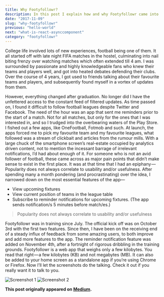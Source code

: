 ```yaml
---
title: Why Footyfollowr?
description: In this post I explain how and why Footyfollowr came into existence.
date: "2017-11-09"
slug: "why-footyfollowr"
previous: "hello-world"
next: "what-is-react-asynccomponent"
category: "footyfollowr"
---
```


College life involved lots of new experiences, football being one of them. It all started off with late night FIFA matches in the hostel, culminating into nail biting frenzy over watching matches which often extended till 4 am. I was surrounded by passionate and highly knowledgeable fans who knew their teams and players well, and got into heated debates defending their clubs. Over the course of 4 years, I got used to friends talking about their favourite teams and players, and subsequently found myself in a vortex of updates from them.

However, everything changed after graduation. No longer did I have the unfettered access to the constant feed of filtered updates. As time passed on, I found it difficult to follow football leagues despite Twitter and Facebook. The need of the hour was an app that sent me reminders prior to the start of a match. Not for all matches, but only for the ones that I was interested in, and so I trudged into the overbearing waters of the Play Store.
I fished out a few apps, like OneFootball, Fotmob and such. At launch, the apps forced me to pick my favourite team and my favourite leagues, what followed was a stream of clickbait and articles from the rumour mills. With a large chuck of the smartphone screen’s real-estate occupied by analytics driven content, not to mention the incessant barrage of irrelevant notifications, I’d had about enough of it. For someone who is not an avid follower of football, these came across as major pain points that didn’t make sense to exist in the first place. It was at that time that I had an epiphany — Popularity does not always correlate to usability and/or usefulness. After spending many a month pondering (and procrastinating) over the idea, I narrowed down on the most essential features of the app—
* View upcoming fixtures
* View current position of teams in the league table
* Subscribe to reminder notifications for upcoming fixtures. (The app sends notification/s 5 minutes before match/es.)

> Popularity does not always correlate to usability and/or usefulness

Footyfollowr was in training since July. The official kick off was on October 3rd with the first two features. Since then, I have been on the receiving end of a steady influx of feedback from some amazing users, to both improve and add more features to the app. The reminder notification feature was added on November 4th, after a fortnight of rigorous dribbling in the training grounds. Footyfollowr is a web app that weighs only a few kilobytes. You read that right — a few kilobytes (KB) and not megabytes (MB). It can also be added to your home screen as a standalone app if you’re using Chrome or Firefox. Now I’ll let the screenshots do the talking. Check it out if you really want it to talk to you.

![Screenshot 1](https://cdn-images-1.medium.com/max/412/1*xjifo3B5y4eequIBj7AS5g.jpeg) ![Screenshot 2](https://cdn-images-1.medium.com/max/412/1*Kc5Bs9iMAf1oPOSK6yQm6w.jpeg)

**This post originally appeared on [Medium](https://medium.com/@on_stash/why-footyfollowr-80ddcaa4c8dc).**
